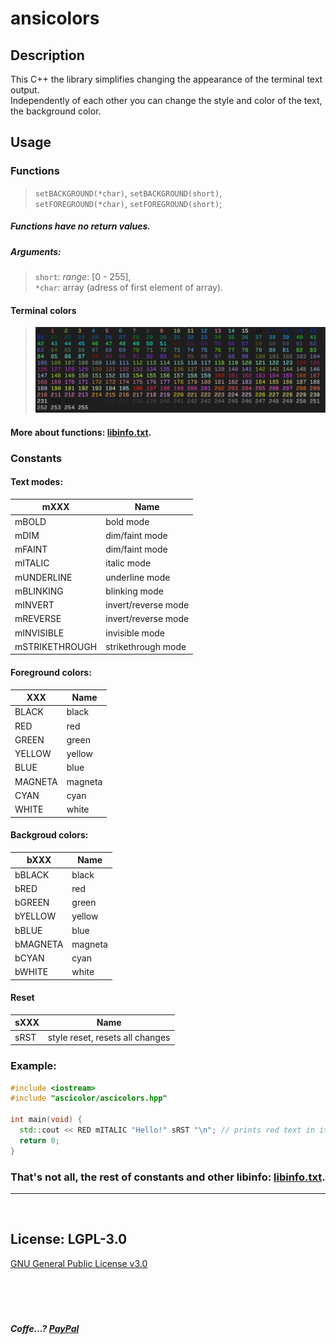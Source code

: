 # ansicolors

## Description 
This C++ the library simplifies changing the appearance of the terminal text output.  
Independently of each other you can change the style and color of the text, the background color.

## Usage

### Functions
>`setBACKGROUND(*char)`, `setBACKGROUND(short)`,   
>`setFOREGROUND(*char)`, `setFOREGROUND(short)`;  
##### Functions have no return values.
##### Arguments:  
> `short`: *range*: [0 - 255],  
>`*char`: array (adress of first element of array). 

#### Terminal colors

> ![Colors](https://github.com/Dolfost/ansicolors/blob/main/readme/terminal_colors.png)
#### More about functions: [libinfo.txt](https://github.com/Dolfost/ansicolors/blob/main/readme/libinfo.txt).

### Constants

#### Text modes:
mXXX           | Name
---------------|-------------------------
mBOLD 		     | bold mode
mDIM  		     | dim/faint mode
mFAINT 		     | dim/faint mode 
mITALIC 	     | italic mode 
mUNDERLINE	   | underline mode 
mBLINKING	     | blinking mode 
mINVERT		     | invert/reverse mode  
mREVERSE       |	invert/reverse mode  
mINVISIBLE	   | invisible mode  
mSTRIKETHROUGH |	strikethrough mode
                
#### Foreground colors:
XXX        | Name
-----------|--------------------------------
BLACK		   |    black 
RED		     |    red
GREEN		   |    green
YELLOW	   |    yellow
BLUE		   |    blue
MAGNETA		 |    magneta
CYAN		   |    cyan
WHITE		   |     white
                
#### Backgroud colors:
bXXX       | Name
-----------|--------------------------------
bBLACK		 |    black
bRED		   |    red 
bGREEN	   |   	green
bYELLOW		 |    yellow
bBLUE		   |    blue 
bMAGNETA	 |    magneta
bCYAN		   |    cyan
bWHITE		 |    white

#### Reset
sXXX      | Name
----------|---------------------------------
sRST		  |     style reset, resets all changes

### Example:
```C++
#include <iostream>
#include "ascicolor/ascicolors.hpp"

int main(void) {
  std::cout << RED mITALIC "Hello!" sRST "\n"; // prints red text in italic style (mode)
  return 0;
}
```

### That's not all, the rest of constants and other libinfo: [libinfo.txt](https://github.com/Dolfost/ansicolors/blob/main/readme/libinfo.txt). 
-------------------------------------------
‎  
## License: LGPL-3.0
[GNU General Public License v3.0](https://github.com/Dolfost/ansicolors/blob/main/COPYING)  
‎  
‎  
‎  
‎
‎
‎
##### *Coffe...?* [PayPal](https://www.paypal.com/donate?hosted_button_id=BZ6DNYKFPBWNA)  
